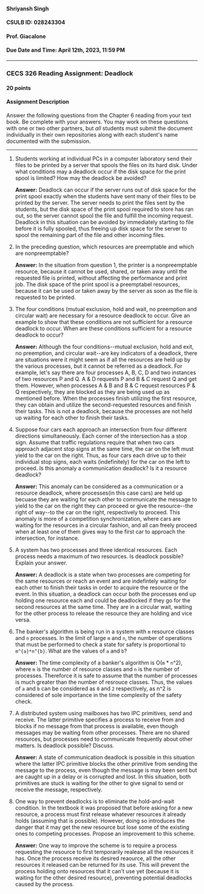 #### Shriyansh Singh
#### CSULB ID: 028243304
#### Prof. Giacalone
#### Due Date and Time: April 12th, 2023, 11:59 PM

------------------------------------------------------------------------------------------------------------------------------

### CECS 326 Reading Assignment: Deadlock
#### 20 points

#### Assignment Description
Answer the following questions from the Chapter 6 reading from your text book. Be complete with your answers. You may work on these questions with one or two other partners, but *all* students must submit the document individually in their own repositories along with each student's name documented with the submission.

------------------------------------------------------------------------------------------------------------------------------

1. Students working at individual PCs in a computer laboratory send their files to be printed by a server that spools the files on its hard disk. Under what conditions may a deadlock occur if the disk space for the print spool is limited? How may the deadlock be avoided?

    **Answer:** Deadlock can occur if the server runs out of disk space for the print spool exactly when the students have sent many of their files to be printed by the server. The server needs to print the files sent by the students, but the disk space of the print spool required to store has ran out, so the server cannot spool the file and fulfill the incoming request. Deadlock in this situation can be avoided by immediately starting to file before it is fully spooled, thus freeing up disk space for the server to spool the remaining part of the file and other incoming files. 

2. In the preceding question, which resources are preemptable and which are nonpreemptable?

    **Answer:** In the situation from question 1, the printer is a nonpreemptable resource, because it cannot be used, shared, or taken away until the requested file is printed, without affecting the performance and print job. The disk space of the print spool is a preemptabel resources, because it can be used or taken away by the server as soon as the file is requested to be printed.  

3. The four conditions (mutual exclusion, hold and wait, no preemption and circular wait) are necessary for a resource deadlock to occur. Give an example to show that these conditions are not sufficient for a resource deadlock to occur. When are these conditions sufficient for a resource deadlock to occur?

    **Answer:** Although the four conditions--mutual exclusion, hold and exit, no preemption, and circular wait--are key indicators of a deadlock, there are situations were it might seem as if all the resources are held up by the various processes, but it cannot be referred as a deadlock. For example, let's say there are four processes A, B, C, D and two instances of two resources P and Q. A & D requests P and B & C request Q and get them. However, when processes A & B and B & C request resources P & Q respectively, they are blocked as they are being used up as mentioned before. When the processes finish utilizing the first resource, they can obtain and utilize the second-requested resources and finish their tasks. This is not a deadlock, because the processes are not held up waiting for each other to finish their tasks.

4. Suppose four cars each approach an intersection from four different directions simultaneously. Each corner of the intersection has a stop sign. Assume that traffic regulations require that when two cars approach adjacent stop signs at the same time, the car on the left must yield to the car on the right. Thus, as four cars each drive up to their individual stop signs, each waits (indefinitely) for the car on the left to proceed. Is this anomaly a communication deadlock? Is it a resource deadlock?

    **Answer:** This anomaly can be considered as a communication or a resource deadlock, where processes(in this case cars) are held up becuase they are waiting for each other to communicate the message to yield to the car on the right they can proceed or give the resource--the right of way--to the car on the right, respectively to proceed. This anomaly is more of a competition synchronization, where cars are waiting for the resources in a circular fashion, and all can freely proceed when at least one of them gives way to the first car to approach the intersection, for instance.

5. A system has two processes and three identical resources. Each process needs a maximum of two resources. Is deadlock possible? Explain your answer.

    **Answer:** A deadlock is a state when two processes are competing for the same resources or reach an event and are indefintely waiting for each other to finish their tasks in order to acquire the resource or the event. In this situation, a deadlock can occur both the processes end up holding one resource each and could be deadlocked if they go for the second resources at the same time. They are in a circular wait, waiting for the other process to release the resource they are holding and vice versa.

6. The banker's algorithm is being run in a system with `m` resource classes and `n` processes. In the limit of large `m` and `n`, the number of operations that must be performed to check a state for safety is proportional to `m^{a}*n^{b}`. What are the values of `a` and `b`?

    **Answer:** The time complexity of a banker's algorithm is O(`m` * `n`^2), where `m` is the number of resource classes and `n` is the number of processes. Thereforce it is safe to assume that the number of processes is much greater than the number of resrouce classes. Thus, the values of `a` and `b` can be considered as `0` and `2` respectively, as n^2 is considered of sole importance in the time complexity of the safety check.

7. A distributed system using mailboxes has two IPC primitives, send and receive. The latter primitive specifies a process to receive from and blocks if no message from that process is available, even though messages may be waiting from other processes. There are no shared resources, but processes need to communicate frequently about other matters. Is deadlock possible? Discuss.

    **Answer:** A state of communication deadlock is possible in this situation where the latter IPC primitive blocks the other primitive from sending the message to the process, even though the message is may been sent but are caught up in a delay or is corrupted and lost. In this situation, both primitives are stuck is waiting for the other to give signal to send or receive the message, respectively.

8. One way to prevent deadlocks is to eliminate the hold-and-wait condition. In the textbook it was proposed that before asking for a new resource, a process must first release whatever resources it already holds (assuming that is possible). However, doing so introduces the danger that it may get the new resource but lose some of the existing ones to competing processes. Propose an improvement to this scheme.

    **Answer:** One way to improve the scheme is to require a process requesting the resource to first temporarily realease all the resources it has. Once the process receive its desired reaource, all the other resources it released can be returned for its use. This will prevent the process holding onto resources that it can't use yet (because it is waiting for the other desired resource), preventing potential deadlocks caused by the process.
